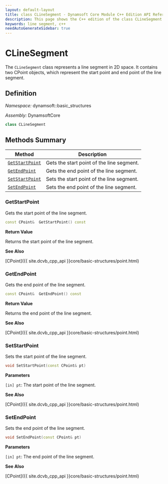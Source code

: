 ```yaml
---
layout: default-layout
title: class CLineSegment - Dynamsoft Core Module C++ Edition API Reference
description: This page shows the C++ edition of the class CLineSegment in Dynamsoft Core Module.
keywords: line segment, c++
needAutoGenerateSidebar: true
---
```


# CLineSegment

The `CLineSegment` class represents a line segment in 2D space. It contains two CPoint objects, which represent the start point and end point of the line segment.

## Definition

*Namespace:* dynamsoft::basic_structures

*Assembly:* DynamsoftCore

```cpp
class CLineSegment 
```

## Methods Summary

| Method                          | Description                                      |
| ------------------------------- | ------------------------------------------------ |
| [`GetStartPoint`](#getstartpoint) | Gets the start point of the line segment. |
| [`GetEndPoint`](#getendpoint) | Gets the end point of the line segment. |
| [`SetStartPoint`](#setstartpoint) | Sets the start point of the line segment. |
| [`SetEndPoint`](#setendpoint) | Sets the end point of the line segment. |

### GetStartPoint

Gets the start point of the line segment.

```cpp
const CPoint&  GetStartPoint() const
```

**Return Value**

Returns the start point of the line segment.

**See Also**

[CPoint]({{ site.dcvb_cpp_api }}core/basic-structures/point.html)

### GetEndPoint

Gets the end point of the line segment.

```cpp
const CPoint&  GetEndPoint() const
```

**Return Value**

Returns the end point of the line segment.

**See Also**

[CPoint]({{ site.dcvb_cpp_api }}core/basic-structures/point.html)

### SetStartPoint

Sets the start point of the line segment.

```cpp
void SetStartPoint(const CPoint& pt)
```

**Parameters**

`[in] pt`: The start point of the line segment.

**See Also**

[CPoint]({{ site.dcvb_cpp_api }}core/basic-structures/point.html)

### SetEndPoint

Sets the end point of the line segment.

```cpp
void SetEndPoint(const CPoint& pt)
```

**Parameters**

`[in] pt`: The end point of the line segment.

**See Also**

[CPoint]({{ site.dcvb_cpp_api }}core/basic-structures/point.html)

